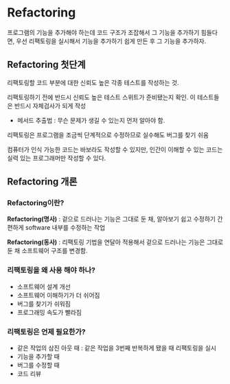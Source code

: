 # Refactoring

프로그램의 기능을 추가해야 하는데 코드 구조가 조잡해서 그 기능을 추가하기 힘들다면, 우선 리팩토링을 실시해서 기능을 추가하기 쉽게 만든 후 그 기능을 추가하자.

## Refactoring 첫단계

리팩토링할 코드 부분에 대한 신뢰도 높은 각종 테스트를 작성하는 것.

리팩토링하기 전에 반드시 신뢰도 높은 테스트 스위트가 준비됐는지 확인. 이 테스트들은 반드시 자체검사가 되게 작성

* 메서드 추출법 : 무슨 문제가 생길 수 있는지 먼저 알아야 함. 

리팩토링은 프로그램을 조금씩 단계적으로 수정하므로 실수해도 버그를 찾기 쉬움

컴퓨터가 인식 가능한 코드는 바보라도 작성할 수 있지만, 인간이 이해할 수 있는 코드는 실력 있는 프로그래머만 작성할 수 있다.

## Refactoring 개론

### Refactoring이란?

__Refactoring(명사)__ : 겉으로 드러나는 기능은 그대로 둔 채, 알아보기 쉽고 수정하기 간편하게 software 내부를 수정하는 작업

__Refactoring(동사)__ : 리팩토링 기법을 연달아 적용해서 겉으로 드러나는 기능은 그대로 둔 채 소프트웨어 구조를 변경함.

### 리팩토링을 왜 사용 해야 하나?
	
* 소프트웨어 설계 개선
* 소프트웨어 이해하기가 더 쉬어짐
* 버그를 찾기가 쉬워짐
* 프로그래밍 속도가 빨라짐

### 리팩토링은 언제 필요한가?

* 같은 작업의 삼진 아웃 때 : 같은 작업을 3번째 반복하게 됐을 때 리팩토링을 실시
* 기능을 추가할 때
* 버그를 수정할 때
* 코드 리뷰





